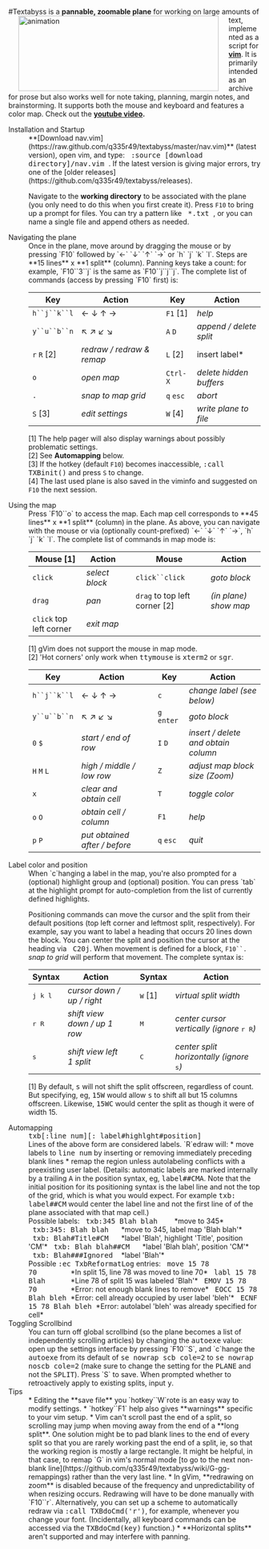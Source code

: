 #Textabyss
<img hspace='20' align='left' src="https://raw.github.com/q335r49/textabyss/gh-pages/images/textabyss-animation-optimized.gif" width="400" height="150" alt="animation"/>
is a **pannable, zoomable plane** for working on large amounts of text, implemented as a script for **[vim](http://www.vim.org)**. It is primarily intended as an archive for prose but also works well for note taking, planning, margin notes, and brainstorming. It supports both the mouse and keyboard and features a color map. Check out the **[youtube video](http://www.youtube.com/watch?v=xkED6Mv_4bc).**

<dl>
<dt>Installation and Startup</dt>
<dd>**[Download nav.vim](https://raw.github.com/q335r49/textabyss/master/nav.vim)** (latest version), open vim, and type: <samp>&nbsp;:source [download directory]/nav.vim&nbsp;</samp>. If the latest version is giving major errors, try one of the [older releases](https://github.com/q335r49/textabyss/releases).

Navigate to the **working directory** to be associated with the plane (you only need to do this when you first create it). Press `F10` to bring up a prompt for files. You can try a pattern like <samp>&nbsp;\*.txt&nbsp;</samp>, or you can name a single file and append others as needed.</dd>

<dt>Navigating the plane</dt>
<dd>Once in the plane, move around by dragging the mouse or by pressing `F10` followed by `←` `↓` `↑` `→` or `h` `j` `k` `l`. Steps are **15 lines** x **1 split** (column). Panning keys take a count: for example, `F10``3``j` is the same as `F10``j``j``j`. The complete list of commands (access by pressing `F10` first) is: 

Key | Action | | Key | Action
----- | ----- | --- | --- | ---
`h``j``k``l`| ← ↓ ↑ → | | `F1` [1] | *help*
`y``u``b``n`| ↖ ↗ ↙ ↘  ||`A` `D` |*append / delete split*
`r` `R` [2]| *redraw / redraw & remap* | | `L` [2] | insert label*
`o` | *open map* | | `Ctrl-X`| *delete hidden buffers*
`.` | *snap to map grid* | |`q` `esc` | *abort*
`S` [3] | *edit settings* | |`W` [4]| *write plane to file*
[1] The help pager will also display warnings about possibly problematic settings.  
[2] See **Automapping** below.  
[3] If the hotkey (default `F10`) becomes inaccessible, <samp>:call TXBinit()</samp> and press `S` to change.  
[4] The last used plane is also saved in the viminfo and suggested on `F10` the next session.
</dd>

<dt>Using the map</dt>
<dd>Press `F10``o` to access the map. Each map cell corresponds to **45 lines** x **1 split** (column) in the plane. As above, you can navigate with the mouse or via (optionally count-prefixed) `←` `↓` `↑` `→`, `h` `j` `k` `l`. The complete list of commands in map mode is:

Mouse [1] | Action | | Mouse | Action
--- | --- | --- | --- | ---
`click`|*select block*||`click``click`|*goto block*
`drag` | *pan* | | `drag` to top left corner [2] | *(in plane) show map*
`click` top left corner|*exit map*|||
[1] gVim does not support the mouse in map mode.  
[2] 'Hot corners' only work when <samp>ttymouse</samp> is <samp>xterm2</samp> or <samp>sgr</samp>.

Key | Action | | Key | Action
--- | --- | --- | --- | ---
`h``j``k``l` | ← ↓ ↑ → | | `c` | *change label (see below)*
`y``u``b``n` | ↖ ↗ ↙ ↘  | | `g` `enter` | *goto block* 
`0` `$` | *start / end of row* | | `I` `D` | *insert / delete and obtain column*
`H` `M` `L` | *high / middle / low row* | | `Z` | *adjust map block size (Zoom)*
`x` | *clear and obtain cell* | | `T` | *toggle color*
`o` `O` | *obtain cell / column*| | `F1` |*help*
`p` `P` | *put obtained after / before*| |`q` `esc`|*quit*

<dt>Label color and position
<dd>When `c`hanging a label in the map, you're also prompted for a (optional) highlight group and (optional) position. You can press `tab` at the highlight prompt for auto-completion from the list of currently defined highlights.

Positioning commands can move the cursor and the split from their default positions (top left corner and leftmost split, respectively). For example, say you want to label a heading that occurs 20 lines down the block. You can center the split and position the cursor at the heading via <samp>&nbsp;C20j</samp>. When movement is defined for a block, `F10``.` *snap to grid* will perform that movement. The complete syntax is:

Syntax | Action | | Syntax | Action
--- | --- | --- | --- | ---
<samp>j k l</samp>|*cursor down / up / right*| |<samp>W</samp> [1] | *virtual split width*
<samp>r R</samp>|*shift view down / up 1 row*| |<samp>M</samp> | *center cursor vertically (ignore* <samp>r R</samp>*)*
<samp>s</samp>|*shift view left 1 split*| |<samp>C</samp> | *center split horizontally (ignore* <samp>s</samp>*)*
[1] By default, <samp>s</samp> will not shift the split offscreen, regardless of count. But specifying, eg, <samp>15W</samp> would allow <samp>s</samp> to shift all but 15 columns offscreen. Likewise, <samp>15WC</samp> would center the split as though it were of width 15.
</dd>

<dt>Automapping</dt>
<dd><samp>txb[:line num][: label#highlght#position]</samp></dd>
<dd>Lines of the above form are considered labels. `R`edraw will:  
* move labels to <samp>line num</samp> by inserting or removing immediately preceding blank lines  
* remap the region unless autolabeling conflicts with a preexisting user label. (Details: automatic labels are marked internally by a trailing <samp>A</samp> in the position syntax, eg, <samp>label##CMA</samp>. Note that the initial position for its positioning syntax is the label line and not the top of the grid, which is what you would expect. For example <samp>txb: label##CM</samp> would center the label line and not the first line of of the plane associated with that map cell.)</dd>
<dd>Possible labels:  
<samp>&nbsp;txb:345 Blah blah&nbsp;&nbsp;&nbsp;&nbsp;</samp>*move to 345*  
<samp>&nbsp;txb:345: Blah blah&nbsp;&nbsp;&nbsp;</samp>*move to 345, label map 'Blah blah'*  
<samp>&nbsp;txb: Blah#Title#CM&nbsp;&nbsp;&nbsp;</samp>*label 'Blah', highlight 'Title', position 'CM'*  
<samp>&nbsp;txb: Blah blah##CM&nbsp;&nbsp;&nbsp;</samp>*label 'Blah blah', position 'CM'*  
<samp>&nbsp;txb: Blah###Ignored&nbsp;&nbsp;</samp>*label 'Blah'*
<dd>Possible <samp>:ec TxbReformatLog</samp> entries:  
<samp>&nbsp;move 15 78 70&nbsp;&nbsp;&nbsp;&nbsp;&nbsp;&nbsp;&nbsp;&nbsp;</samp>*In split 15, line 78 was moved to line 70*  
<samp>&nbsp;labl 15 78 Blah&nbsp;&nbsp;&nbsp;&nbsp;&nbsp;&nbsp;</samp>*Line 78 of split 15 was labeled 'Blah'*  
<samp>&nbsp;EMOV 15 78 70&nbsp;&nbsp;&nbsp;&nbsp;&nbsp;&nbsp;&nbsp;&nbsp;</samp>*Error: not enough blank lines to remove*  
<samp>&nbsp;EOCC 15 78 Blah bleh&nbsp;</samp>*Error: cell already occupied by user label 'bleh'*  
<samp>&nbsp;ECNF 15 78 Blah bleh&nbsp;</samp>*Error: autolabel 'bleh' was already specified for cell*  


</dd>
<dt>Toggling Scrollbind</dt>
<dd>You can turn off global scrollbind (so the plane becomes a list of independently scrolling articles) by changing the <samp>autoexe</samp> value: open up the settings interface by pressing `F10``S`, and `c`hange the <samp>autoexe</samp> from its default of <samp>se nowrap scb cole=2</samp> to <samp>se nowrap noscb cole=2</samp> (make sure to change the setting for the <samp>PLANE</samp> and not the <samp>SPLIT</samp>). Press `S` to save. When prompted whether to retroactively apply to existing splits, input <samp>y</samp>.</dd>

<dt>Tips</dt>
<dd>
* Editing the **save file** you `hotkey``W`rote is an easy way to modify settings.
* `hotkey``F1` help also gives **warnings** specific to your vim setup.
* Vim can't scroll past the end of a split, so scrolling may jump when moving away from the end of a **long split**. One solution might be to pad blank lines to the end of every split so that you are rarely working past the end of a split, ie, so that the working region is mostly a large rectangle. It might be helpful, in that case, to remap `G` in vim's normal mode [to go to the next non-blank line](https://github.com/q335r49/textabyss/wiki/G-gg-remappings) rather than the very last line.
* In gVim, **redrawing on zoom** is disabled because of the frequency and unpredictability of when resizing occurs. Redrawing will have to be done manually with `F10``r`. Alternatively, you can set up a scheme to automatically redraw via <samp>:call TXBdoCmd('r')</samp>, for example, whenever you change your font. (Incidentally, all keyboard commands can be accessed via the <samp>TXBdoCmd(key)</samp> function.)
* **Horizontal splits** aren't supported and may interfere with panning.
</dd>
